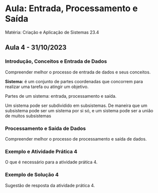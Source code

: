 # Aula: Entrada, Processamento e Saída
Matéria: Criação e Aplicação de Sistemas 23.4

## Aula 4 - 31/10/2023

### Introdução, Conceitos e Entrada de Dados
Compreender melhor o processo de entrada de dados e seus conceitos.

**Sistema:** é um conjunto de partes coordenadas que concorrem para realizar uma tarefa ou atingir um objetivo.

Partes de um sistema: entrada, processamento e saída.

Um sistema pode ser subdividido em subsistemas. De maneira que um subsistema pode ser um sistema por si só, e um sistema pode ser a união de muitos subsistemas


### Processamento e Saída de Dados
Compreender melhor o processo de processamento e saída de dados.

### Exemplo e Atividade Prática 4
O que é necessário para a atividade prática 4.

### Exemplo de Solução 4
Sugestão de resposta da atividade prática 4.